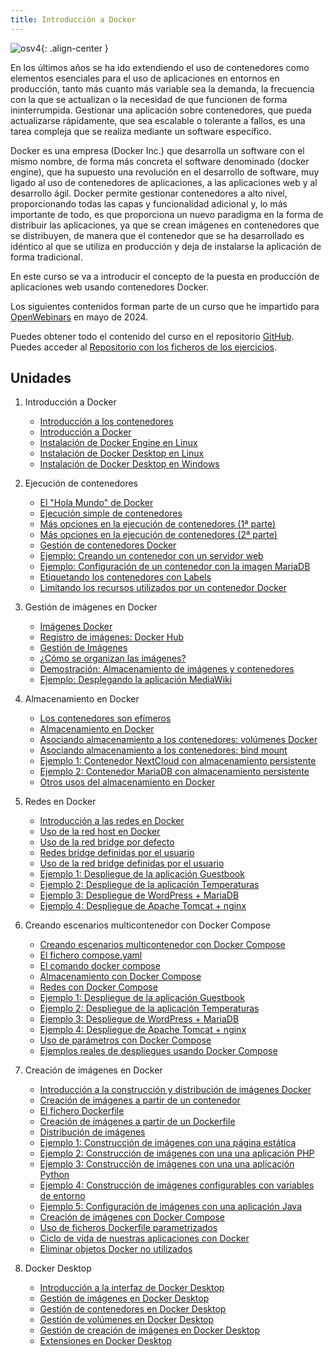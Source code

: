 ```yaml
---
title: Introducción a Docker
---
```


![osv4](https://www.josedomingo.org/pledin/assets/wp-content/uploads/2024/10/docker.png){: .align-center }

En los últimos años se ha ido extendiendo el uso de contenedores como elementos esenciales para el uso de aplicaciones en entornos en producción, tanto más cuanto más variable sea la demanda, la frecuencia con la que se actualizan o la necesidad de que funcionen de forma ininterrumpida.
Gestionar una aplicación sobre contenedores, que pueda actualizarse rápidamente, que sea escalable o tolerante a fallos, es una tarea compleja que se realiza mediante un software específico.

Docker es una empresa (Docker Inc.) que desarrolla un software con el mismo nombre, de forma más concreta el software denominado (docker engine), que ha supuesto una revolución en el desarrollo de software, muy ligado al uso de contenedores de aplicaciones, a las aplicaciones web y al desarrollo ágil.
Docker permite gestionar contenedores a alto nivel, proporcionando todas las capas y funcionalidad adicional y, lo más importante de todo, es que proporciona un nuevo paradigma en la forma de distribuir las aplicaciones, ya que se crean imágenes en contenedores que se distribuyen, de manera que el contenedor que se ha desarrollado es idéntico al que se utiliza en producción y deja de instalarse la aplicación de forma tradicional.

En este curso se va a introducir el concepto de la puesta en producción de aplicaciones web usando contenedores Docker.

Los siguientes contenidos forman parte de un curso que he impartido para [OpenWebinars](https://openwebinars.net/cursos/docker-introduccion/) en mayo de 2024.

Puedes obtener todo el contenido del curso en el repositorio [GitHub](https://github.com/josedom24/curso_docker_ow). Puedes acceder al [Repositorio con los ficheros de los ejercicios](https://github.com/josedom24/ejemplos_curso_docker_ow).


## Unidades

1. Introducción a Docker
    * [Introducción a los contenedores](contenido/modulo1/01_contenedores.html)
    * [Introducción a Docker](contenido/modulo1/02_docker.html)
    * [Instalación de Docker Engine en Linux](contenido/modulo1/03_instalacion_linux.html)
    * [Instalación de Docker Desktop en Linux](contenido/modulo1/04_desktop_linux.html)
    * [Instalación de Docker Desktop en Windows](contenido/modulo1/05_desktop_windows.html)
    
2. Ejecución de contenedores
    * [El "Hola Mundo" de Docker](contenido/modulo2/01_holamundo.html) 
    * [Ejecución simple de contenedores](contenido/modulo2/02_contenedor.html) 
    * [Más opciones en la ejecución de contenedores (1ª parte)](contenido/modulo2/03_masopciones.html)
    * [Más opciones en la ejecución de contenedores (2ª parte)](contenido/modulo2/04_masopciones2.html)
    * [Gestión de contenedores Docker](contenido/modulo2/05_gestion.html)
    * [Ejemplo: Creando un contenedor con un servidor web](contenido/modulo2/06_web.html)
    * [Ejemplo: Configuración de un contenedor con la imagen MariaDB](contenido/modulo2/07_mariadb.html)
    * [Etiquetando los contenedores con Labels](contenido/modulo2/08_labels.html)
    * [Limitando los recursos utilizados por un contenedor Docker](contenido/modulo2/09_limite.html)

3. Gestión de imágenes en Docker
    * [Imágenes Docker](contenido/modulo3/01_imagenes.html)
    * [Registro de imágenes: Docker Hub](contenido/modulo3/02_dockerhub.html)
    * [Gestión de Imágenes](contenido/modulo3/03_gestion.html)
    * [¿Cómo se organizan las imágenes?](contenido/modulo3/04_organizacion.html)
    * [Demostración: Almacenamiento de imágenes y contenedores](contenido/modulo3/05_almacenamiento.html)
    * [Ejemplo: Desplegando la aplicación MediaWiki](contenido/modulo3/06_mediawiki.html)

4. Almacenamiento en Docker
    * [Los contenedores son efímeros](contenido/modulo4/01_efimeros.html)
    * [Almacenamiento en Docker](contenido/modulo4/02_almacenamiento.html)
    * [Asociando almacenamiento a los contenedores: volúmenes Docker](contenido/modulo4/03_volumen.html)
    * [Asociando almacenamiento a los contenedores: bind mount](contenido/modulo4/04_bindmount.html)
    * [Ejemplo 1: Contenedor NextCloud con almacenamiento persistente](contenido/modulo4/05_nextcloud.html)
    * [Ejemplo 2: Contenedor MariaDB con almacenamiento persistente](contenido/modulo4/06_mariadb.html)
    * [Otros usos del almacenamiento en Docker](contenido/modulo4/07_otrosusos.html)

5. Redes en Docker
    * [Introducción a las redes en Docker](contenido/modulo5/01_redes.html)
    * [Uso de la red host en Docker](contenido/modulo5/02_host.html)
    * [Uso de la red bridge por defecto](contenido/modulo5/03_bridge.html)
    * [Redes bridge definidas por el usuario](contenido/modulo5/04_usuario.html)
    * [Uso de la red bridge definidas por el usuario](contenido/modulo5/05_usuario2.html)
    * [Ejemplo 1: Despliegue de la aplicación Guestbook](contenido/modulo5/06ejemplo1.html)
    * [Ejemplo 2: Despliegue de la aplicación Temperaturas](contenido/modulo5/07_ejemplo2.html)
    * [Ejemplo 3: Despliegue de WordPress + MariaDB](contenido/modulo5/08_ejemplo3.html)
    * [Ejemplo 4: Despliegue de Apache Tomcat + nginx](contenido/modulo5/09_ejemplo4.html) 

6. Creando escenarios multicontenedor con Docker Compose
    * [Creando escenarios multicontenedor con Docker Compose](contenido/modulo6/01_compose.html)
    * [El fichero compose.yaml](contenido/modulo6/02_docker_compose.html) 
    * [El comando docker compose](contenido/modulo6/03_comando.html) 
    * [Almacenamiento con Docker Compose](contenido/modulo6/04_almacenamiento.html)
    * [Redes con Docker Compose](contenido/modulo6/05_redes.html)
    * [Ejemplo 1: Despliegue de la aplicación Guestbook](contenido/modulo6/06_ejemplo1.html)
    * [Ejemplo 2: Despliegue de la aplicación Temperaturas](contenido/modulo6/07_ejemplo2.html)
    * [Ejemplo 3: Despliegue de WordPress + MariaDB](contenido/modulo6/08_ejemplo3.html)
    * [Ejemplo 4: Despliegue de Apache Tomcat + nginx](contenido/modulo6/09_ejemplo4.html)
    * [Uso de parámetros con Docker Compose](contenido/modulo6/10_variables.html)
    * [Ejemplos reales de despliegues usando Docker Compose](contenido/modulo6/11_ejemplos.html) 

7. Creación de imágenes en Docker
    * [Introducción a la construcción y distribución de imágenes Docker](contenido/modulo7/01_introduccion.html)
    * [Creación de imágenes a partir de un contenedor](contenido/modulo7/02_contenedor.html)
    * [El fichero Dockerfile](contenido/modulo7/03_docker-file.html)
    * [Creación de imágenes a partir de un Dockerfile](contenido/modulo7/04_build.html)
    * [Distribución de imágenes](contenido/modulo7/05_distribucion.html)
    * [Ejemplo 1: Construcción de imágenes con una página estática](contenido/modulo7/06_ejemplo1.html)
    * [Ejemplo 2: Construcción de imágenes con una una aplicación PHP](contenido/modulo7/07_ejemplo2.html)
    * [Ejemplo 3: Construcción de imágenes con una una aplicación Python](contenido/modulo7/08_ejemplo3.html)
    * [Ejemplo 4: Construcción de imágenes configurables con variables de entorno](contenido/modulo7/09_ejemplo4.html)
    * [Ejemplo 5: Configuración de imágenes con una aplicación Java](contenido/modulo7/10_ejemplo5.html)
    * [Creación de imágenes con Docker Compose](contenido/modulo7/11_compose_build.html)
    * [Uso de ficheros Dockerfile parametrizados](contenido/modulo7/12_variables.html)
    * [Ciclo de vida de nuestras aplicaciones con Docker](contenido/modulo7/13_ciclodevida.html)
    * [Eliminar objetos Docker no utilizados](contenido/modulo7/14_prune.html)

8. Docker Desktop
    * [Introducción a la interfaz de Docker Desktop](contenido/modulo8/01_introduccion.html)
    * [Gestión de imágenes en Docker Desktop](contenido/modulo8/02_imagen.html)
    * [Gestión de contenedores en Docker Desktop](contenido/modulo8/03_contenedor.html)
    * [Gestión de volúmenes en Docker Desktop](contenido/modulo8/04_volumen.html)
    * [Gestión de creación de imágenes en Docker Desktop](contenido/modulo8/05_build.html)
    * [Extensiones en Docker Desktop](contenido/modulo8/06_extensiones.html)

